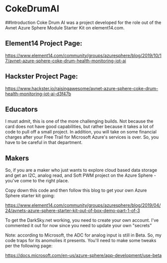 # CokeDrumAI

##Introduction
Coke Drum AI was a project developed for the role out of the Avnet Azure Sphere Module Starter Kit on element14.com.

## Element14 Project Page:
https://www.element14.com/community/groups/azuresphere/blog/2019/10/17/avnet-azure-sphere-coke-drum-health-monitoring-iot-ai

## Hackster Project Page:
https://www.hackster.io/raisingawesome/avnet-azure-sphere-coke-drum-health-monitoring-iot-ai-d3f47b

## Educators
I must admit, this is one of the more challenging builds.  Not because the card does not have good capabilities, but rather because it takes a lot of code to pull off a small project.  In addition, you will take on some financial charges after your Free Trail for Microsoft Azure's services is over.  So, you have to be careful in that department.


## Makers
So, if you are a maker who just wants to explore cloud based data storage and get an I2C, analog read, and Soft PWM project on the Azure Sphere - you've come to the right place.

Copy down this code and then follow this blog to get your own Azure Sphere starter kit going:

https://www.element14.com/community/groups/azuresphere/blog/2019/04/24/avnets-azure-sphere-starter-kit-out-of-box-demo-part-1-of-3

To get the DarkSky.net working, you need to create your own account.  I've commented it out for now since you need to update your own "secrets"

Note:  according to Microsoft, the ADC for analog input is still in Beta.  So, my code traps for its anomolies it presents.  You'll need to make some tweaks per the following page:

https://docs.microsoft.com/en-us/azure-sphere/app-development/use-beta
